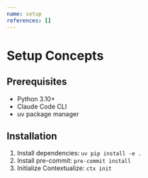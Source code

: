 ```yaml
---
name: setup
references: []
---
```


# Setup Concepts

## Prerequisites

- Python 3.10+
- Claude Code CLI
- uv package manager

## Installation

1. Install dependencies: `uv pip install -e .`
2. Install pre-commit: `pre-commit install`
3. Initialize Contextualize: `ctx init`
